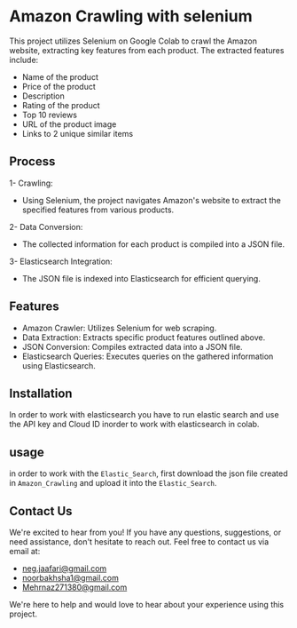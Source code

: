 # Amazon Crawling with selenium
This project utilizes Selenium on Google Colab to crawl the Amazon website, extracting key features from each product. The extracted features include:

- Name of the product
- Price of the product
- Description
- Rating of the product
- Top 10 reviews
- URL of the product image
- Links to 2 unique similar items

## Process

1- Crawling:
- Using Selenium, the project navigates Amazon's website to extract the specified features from various products.

2- Data Conversion:
- The collected information for each product is compiled into a JSON file.

3- Elasticsearch Integration:
- The JSON file is indexed into Elasticsearch for efficient querying.

## Features

- Amazon Crawler: Utilizes Selenium for web scraping.
- Data Extraction: Extracts specific product features outlined above.
- JSON Conversion: Compiles extracted data into a JSON file.
- Elasticsearch Queries: Executes queries on the gathered information using Elasticsearch.

## Installation

In order to work with elasticsearch you have to run elastic search and use the API key and Cloud ID inorder to work with elasticsearch in colab.

## usage
in order to work with the `Elastic_Search`, first download the json file created in `Amazon_Crawling` and upload it into the `Elastic_Search`.

## Contact Us
We're excited to hear from you! If you have any questions, suggestions, or need assistance, don't hesitate to reach out.
Feel free to contact us via email at:
- neg.jaafari@gmail.com
- noorbakhsha1@gmail.com
- Mehrnaz271380@gmail.com

We're here to help and would love to hear about your experience using this project.
